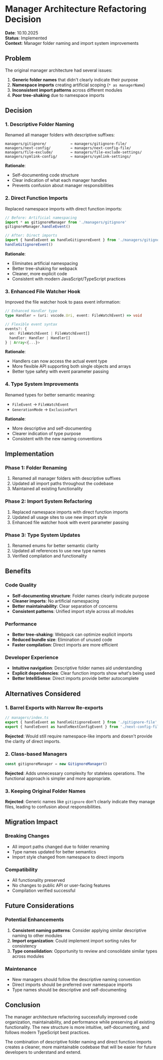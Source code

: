 # Manager Architecture Refactoring Decision

**Date**: 10.10.2025  
**Status**: Implemented  
**Context**: Manager folder naming and import system improvements

## Problem

The original manager architecture had several issues:
1. **Generic folder names** that didn't clearly indicate their purpose
2. **Namespace imports** creating artificial scoping (`* as managerName`)
3. **Inconsistent import patterns** across different modules
4. **Poor tree-shaking** due to namespace imports

## Decision

### 1. Descriptive Folder Naming

Renamed all manager folders with descriptive suffixes:

```
managers/gitignore/           → managers/gitignore-file/
managers/next-config/         → managers/next-config-file/
managers/file-exclude/        → managers/file-exclude-settings/
managers/symlink-config/      → managers/symlink-settings/
```

**Rationale**: 
- Self-documenting code structure
- Clear indication of what each manager handles
- Prevents confusion about manager responsibilities

### 2. Direct Function Imports

Replaced namespace imports with direct function imports:

```typescript
// Before: Artificial namespacing
import * as gitignoreManager from './managers/gitignore'
gitignoreManager.handleEvent()

// After: Direct imports
import { handleEvent as handleGitignoreEvent } from './managers/gitignore-file'
handleGitignoreEvent()
```

**Rationale**:
- Eliminates artificial namespacing
- Better tree-shaking for webpack
- Cleaner, more explicit code
- Consistent with modern JavaScript/TypeScript practices

### 3. Enhanced File Watcher Hook

Improved the file watcher hook to pass event information:

```typescript
// Enhanced Handler type
type Handler = (uri: vscode.Uri, event: FileWatchEvent) => void

// Flexible event syntax
events?: {
  on: FileWatchEvent | FileWatchEvent[]
  handler: Handler | Handler[]
} | Array<{...}>
```

**Rationale**:
- Handlers can now access the actual event type
- More flexible API supporting both single objects and arrays
- Better type safety with event parameter passing

### 4. Type System Improvements

Renamed types for better semantic meaning:
- `FileEvent` → `FileWatchEvent`
- `GenerationMode` → `ExclusionPart`

**Rationale**:
- More descriptive and self-documenting
- Clearer indication of type purpose
- Consistent with the new naming conventions

## Implementation

### Phase 1: Folder Renaming
1. Renamed all manager folders with descriptive suffixes
2. Updated all import paths throughout the codebase
3. Maintained all existing functionality

### Phase 2: Import System Refactoring
1. Replaced namespace imports with direct function imports
2. Updated all usage sites to use new import style
3. Enhanced file watcher hook with event parameter passing

### Phase 3: Type System Updates
1. Renamed enums for better semantic clarity
2. Updated all references to use new type names
3. Verified compilation and functionality

## Benefits

### Code Quality
- **Self-documenting structure**: Folder names clearly indicate purpose
- **Cleaner imports**: No artificial namespacing
- **Better maintainability**: Clear separation of concerns
- **Consistent patterns**: Unified import style across all modules

### Performance
- **Better tree-shaking**: Webpack can optimize explicit imports
- **Reduced bundle size**: Elimination of unused code
- **Faster compilation**: Direct imports are more efficient

### Developer Experience
- **Intuitive navigation**: Descriptive folder names aid understanding
- **Explicit dependencies**: Clear function imports show what's being used
- **Better IntelliSense**: Direct imports provide better autocomplete

## Alternatives Considered

### 1. Barrel Exports with Narrow Re-exports
```typescript
// managers/index.ts
export { handleEvent as handleGitignoreEvent } from './gitignore-file'
export { handleEvent as handleNextConfigEvent } from './next-config-file'
```

**Rejected**: Would still require namespace-like imports and doesn't provide the clarity of direct imports.

### 2. Class-based Managers
```typescript
const gitignoreManager = new GitignoreManager()
```

**Rejected**: Adds unnecessary complexity for stateless operations. The functional approach is simpler and more appropriate.

### 3. Keeping Original Folder Names
**Rejected**: Generic names like `gitignore` don't clearly indicate they manage files, leading to confusion about responsibilities.

## Migration Impact

### Breaking Changes
- All import paths changed due to folder renaming
- Type names updated for better semantics
- Import style changed from namespace to direct imports

### Compatibility
- All functionality preserved
- No changes to public API or user-facing features
- Compilation verified successful

## Future Considerations

### Potential Enhancements
1. **Consistent naming patterns**: Consider applying similar descriptive naming to other modules
2. **Import organization**: Could implement import sorting rules for consistency
3. **Type consolidation**: Opportunity to review and consolidate similar types across modules

### Maintenance
- New managers should follow the descriptive naming convention
- Direct imports should be preferred over namespace imports
- Type names should be descriptive and self-documenting

## Conclusion

The manager architecture refactoring successfully improved code organization, maintainability, and performance while preserving all existing functionality. The new structure is more intuitive, self-documenting, and follows modern TypeScript best practices.

The combination of descriptive folder naming and direct function imports creates a cleaner, more maintainable codebase that will be easier for future developers to understand and extend.